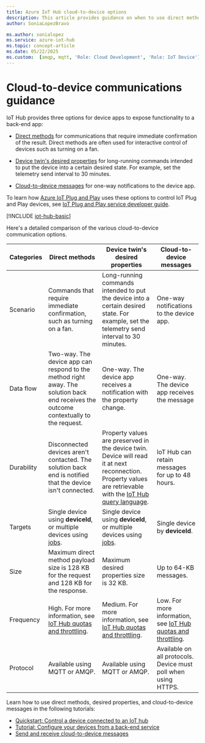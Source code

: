 ```yaml
---
title: Azure IoT Hub cloud-to-device options
description: This article provides guidance on when to use direct methods, device twin's desired properties, or cloud-to-device messages for cloud-to-device communications. 
author: SoniaLopezBravo

ms.author: sonialopez
ms.service: azure-iot-hub
ms.topic: concept-article
ms.date: 05/22/2025
ms.custom:  [amqp, mqtt, 'Role: Cloud Development', 'Role: IoT Device']
---
```


# Cloud-to-device communications guidance

IoT Hub provides three options for device apps to expose functionality to a back-end app:

* [Direct methods](iot-hub-devguide-direct-methods.md) for communications that require immediate confirmation of the result. Direct methods are often used for interactive control of devices such as turning on a fan.

* [Device twin's desired properties](iot-hub-devguide-device-twins.md) for long-running commands intended to put the device into a certain desired state. For example, set the telemetry send interval to 30 minutes.

* [Cloud-to-device messages](iot-hub-devguide-messages-c2d.md) for one-way notifications to the device app.

To learn how [Azure IoT Plug and Play](../iot/overview-iot-plug-and-play.md) uses these options to control IoT Plug and Play devices, see [IoT Plug and Play service developer guide](../iot/concepts-developer-guide-service.md).

[!INCLUDE [iot-hub-basic](../../includes/iot-hub-basic-whole.md)]

Here's a detailed comparison of the various cloud-to-device communication options.

| Categories | Direct methods | Device twin's desired properties | Cloud-to-device messages |
| ---------- | -------------- | ------------------------- | ------------------------ |
| Scenario | Commands that require immediate confirmation, such as turning on a fan. | Long-running commands intended to put the device into a certain desired state. For example, set the telemetry send interval to 30 minutes. | One-way notifications to the device app. |
| Data flow | Two-way. The device app can respond to the method right away. The solution back end receives the outcome contextually to the request. | One-way. The device app receives a notification with the property change. | One-way. The device app receives the message
| Durability | Disconnected devices aren't contacted. The solution back end is notified that the device isn't connected. | Property values are preserved in the device twin. Device will read it at next reconnection. Property values are retrievable with the [IoT Hub query language](iot-hub-devguide-query-language.md). | IoT Hub can retain messages for up to 48 hours. |
| Targets | Single device using **deviceId**, or multiple devices using [jobs](iot-hub-devguide-jobs.md). | Single device using **deviceId**, or multiple devices using [jobs](iot-hub-devguide-jobs.md). | Single device by **deviceId**. |
| Size | Maximum direct method payload size is 128 KB for the request and 128 KB for the response. | Maximum desired properties size is 32 KB. | Up to 64-KB messages. |
| Frequency | High. For more information, see [IoT Hub quotas and throttling](iot-hub-devguide-quotas-throttling.md). | Medium. For more information, see [IoT Hub quotas and throttling](iot-hub-devguide-quotas-throttling.md). | Low. For more information, see [IoT Hub quotas and throttling](iot-hub-devguide-quotas-throttling.md). |
| Protocol | Available using MQTT or AMQP. | Available using MQTT or AMQP. | Available on all protocols. Device must poll when using HTTPS. |

Learn how to use direct methods, desired properties, and cloud-to-device messages in the following tutorials:

* [Quickstart: Control a device connected to an IoT hub](quickstart-control-device.md)
* [Tutorial: Configure your devices from a back-end service](tutorial-device-twins.md) 
* [Send and receive cloud-to-device messages](c2d-messaging-node.md)
